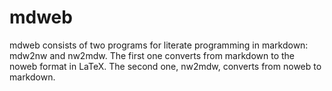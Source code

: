 # mdweb

mdweb consists of two programs for literate programming in markdown:
mdw2nw and nw2mdw. The first one converts from markdown to the noweb format
in LaTeX. The second one, nw2mdw, converts from noweb to markdown.
